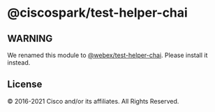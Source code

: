 # @ciscospark/test-helper-chai

## WARNING

We renamed this module to
[@webex/test-helper-chai](https://www.npmjs.com/package/@webex/test-helper-chai).
Please install it instead.

## License

© 2016-2021 Cisco and/or its affiliates. All Rights Reserved.
